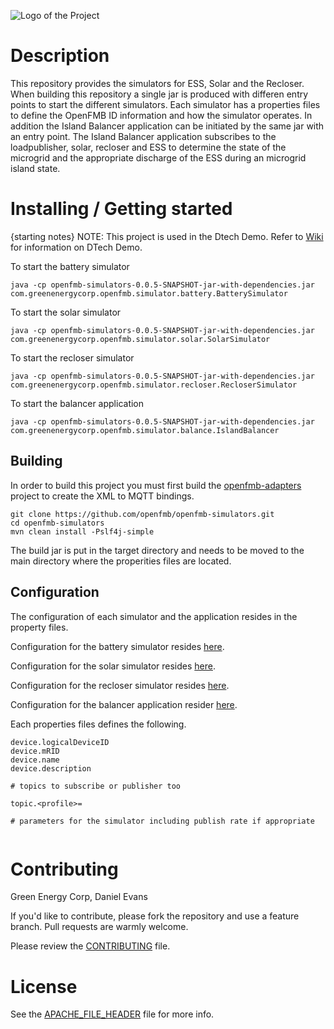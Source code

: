 ![Logo of the Project](https://github.com/openfmb/dtech-demo-2016/blob/master/img/openfmb-tm-black_reduced_100.png)

# Description

This repository provides the simulators for ESS, Solar and the Recloser.  When building this repository a single jar is produced with differen entry points to start the different simulators.  Each simulator has a properties files to define the OpenFMB ID information and how the simulator operates. In addition the Island Balancer application can be initiated by the same jar with an entry point.   The Island Balancer application subscribes to the loadpublisher, solar, recloser and ESS to determine the state of the microgrid and the appropriate discharge of the ESS during an microgrid island state.

# Installing / Getting started

{starting notes} NOTE: This project is used in the Dtech Demo.  Refer to [Wiki](https://github.com/openfmb/dtech-demo-2016/wiki) for information on DTech Demo. 

To start the battery simulator
```shell
java -cp openfmb-simulators-0.0.5-SNAPSHOT-jar-with-dependencies.jar  com.greenenergycorp.openfmb.simulator.battery.BatterySimulator
```
To start the solar simulator
```shell
java -cp openfmb-simulators-0.0.5-SNAPSHOT-jar-with-dependencies.jar com.greenenergycorp.openfmb.simulator.solar.SolarSimulator
```
To start the recloser simulator
```shell
java -cp openfmb-simulators-0.0.5-SNAPSHOT-jar-with-dependencies.jar com.greenenergycorp.openfmb.simulator.recloser.RecloserSimulator
```
To start the balancer application
```shell
java -cp openfmb-simulators-0.0.5-SNAPSHOT-jar-with-dependencies.jar com.greenenergycorp.openfmb.simulator.balance.IslandBalancer
```

## Building

In order to build this project you must first build the [openfmb-adapters](https://github.com/openfmb/openfmb-adapters) project to create the XML to MQTT bindings. 

```shell
git clone https://github.com/openfmb/openfmb-simulators.git
cd openfmb-simulators
mvn clean install -Pslf4j-simple
```

The build jar is put in the target directory and needs to be moved to the main directory where the properities files are located. 


## Configuration

The configuration of each simulator and the application resides in the property files.

Configuration for the battery simulator resides [here](https://github.com/openfmb/openfmb-simulators/blob/master/batterysim.properties).

Configuration for the solar simulator resides [here](https://github.com/openfmb/openfmb-simulators/blob/master/solarsim.properties).

Configuration for the recloser simulator resides [here](https://github.com/openfmb/openfmb-simulators/blob/master/reclosersim.properties).

Configuration for the balancer application resider [here](https://github.com/openfmb/openfmb-simulators/blob/master/balancer.properties).

Each properties files defines the following.
```
device.logicalDeviceID
device.mRID
device.name
device.description

# topics to subscribe or publisher too
 
topic.<profile>=
 
# parameters for the simulator including publish rate if appropriate
 
```

# Contributing

Green Energy Corp, Daniel Evans

If you'd like to contribute, please fork the repository and use a feature
branch. Pull requests are warmly welcome.

Please review the [CONTRIBUTING](https://github.com/openfmb/openfmb-simulators/blob/master/CONTRIBUTING.md) file. 

# License

See the [APACHE_FILE_HEADER](https://github.com/openfmb/openfmb-simulators/blob/master/APACHE_FILE_HEADER) file for more info.

